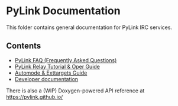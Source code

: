 # PyLink Documentation

This folder contains general documentation for PyLink IRC services.

## Contents

- [PyLink FAQ (Frequently Asked Questions)](faq.md)
- [PyLink Relay Tutorial & Oper Guide](pylink-opers.md)
- [Automode & Exttargets Guide](automode.md)
- [Developer documentation](technical/)

There is also a (WIP) Doxygen-powered API reference at https://pylink.github.io/
